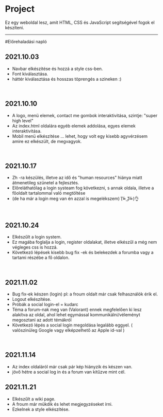 # Project
Ez egy weboldal lesz, amit HTML, CSS és JavaScript segítségével fogok el készíteni.
***

#Előrehaladási napló

## 2021.10.03
*  Navbar elkészitése és hozzá a style css-ben.
*  Font kiválasztása.
*  háttér kiválasztása és hosszas töprengés a szineken :)

<br>

## 2021.10.10
* A logo, menü elemek, contact me gombok interaktivitása, szintje: "super high level" 
* Az index.html oldalára egyéb elemek addolása, egyes elemek interaktivitása.
* Mobil menü elkészitése ... lehet, hogy volt egy kisebb agyvérzésem amire ez elkészült, de megvagyok.

<br>

## 2021.10.17
* Zh -ra készülés, illetve az idő és "human resources" hiánya miatt átmenetileg szünetel a fejlesztés.
* Előreláthatólag a login systeam fog következni, s annak oldala, illetve a főoldalt tartalommal való megtöltése 
* (de ha már a login meg van én azzal is megelékszem) (͠≖ ͜ʖ͠≖)👌

<br>

## 2021.10.24
* Elkészűlt a login system.
* Ez magába foglalja a login, register oldalakat, illetve elkészűl a még nem végleges css is hozzá.
* Következö lépések kisebb bug fix -ek és belekezdek a forumba vagy a tartami részébe a fő oldalon. 

<br> 

## 2021.11.02
* Bug fix-ek készen (login) pl: a froum oldalt már csak felhasználók érik el.
* Logout elkészítése.
* Próbák a social login-el = kudarc
* Téma a forum-nak meg van (Valorant) ennek megfelelően ki lesz alakítva az oldal, ahol lehet egymással kommunikálni/véleményt megosztani az adott témákról
* Következö lépés a social login megoldása legalább eggyel. ( valószinüleg Google vagy elképzelhető az Apple id-val )

<br>

## 2021.11.14
* Az index oldaláról már csak pár kép hiányzik és készen van.
* jövő hétre a social log in és a forum van kitűzve mint cél.

## 2021.11.21
* Elkészűlt a wiki page.
* A froum már mükdik és lehet megjegyzéseket írni.
* Ezkelnek a style elkészítése.

